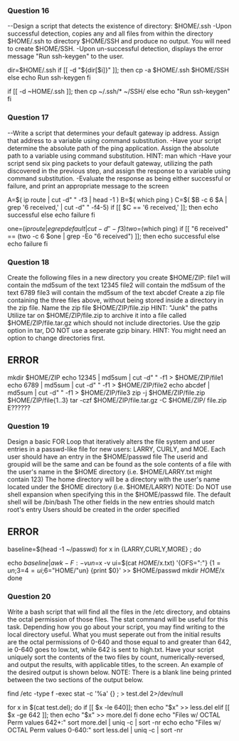 ### Question 16
--Design a script that detects the existence of directory: $HOME/.ssh
-Upon successful detection, copies any and all files from within the directory $HOME/.ssh to directory $HOME/SSH and produce no output. You will need to create $HOME/SSH.
-Upon un-successful detection, displays the error message "Run ssh-keygen" to the user.

dir=$HOME/.ssh
if [[ -d "${dir[$i]}" ]]; then
cp -a $HOME/.ssh $HOME/SSH
else
echo Run ssh-keygen
fi

if [[ -d ~HOME/.ssh ]]; then
cp ~/.ssh/* ~/SSH/
else
echo "Run ssh-keygen"
fi

### Question 17
--Write a script that determines your default gateway ip address. Assign that address to a variable using command substitution.
-Have your script determine the absolute path of the ping application. Assign the absolute path to a variable using command substitution. HINT: man which
-Have your script send six ping packets to your default gateway, utilizing the path discovered in the previous step, and assign the response to a variable using command substitution.
-Evaluate the response as being either successful or failure, and print an appropriate message to the screen

A=$( ip route | cut -d" " -f3 | head -1 )
B=$( which ping )
C=$( $B -c 6 $A | grep '6 received,' | cut -d" " -f4-5)
if [[ $C == '6 received,' ]]; then
   echo successful
else
   echo failure
fi

one=$(ip route | egrep default | cut -d' ' -f3)
two=$(which ping)
if [[ "6 received" == $($two -c 6 $one | grep -Eo "6 received") ]]; then
echo successful
else
   echo failure
fi

### Question 18
Create the following files in a new directory you create $HOME/ZIP:
file1 will contain the md5sum of the text 12345
file2 will contain the md5sum of the text 6789
file3 will contain the md5sum of the text abcdef
Create a zip file containing the three files above, without being stored inside a directory in the zip file. Name the zip file $HOME/ZIP/file.zip
HINT: "Junk" the paths
Utilize tar on $HOME/ZIP/file.zip to archive it into a file called $HOME/ZIP/file.tar.gz which should not include directories. Use the gzip option in tar, DO NOT use a seperate gzip binary.
HINT: You might need an option to change directories first.

## ERROR

mkdir $HOME/ZIP
echo 12345 | md5sum | cut -d" " -f1 > $HOME/ZIP/file1
echo 6789 | md5sum | cut -d" " -f1 > $HOME/ZIP/file2
echo abcdef | md5sum | cut -d" " -f1 > $HOME/ZIP/file3
zip -j $HOME/ZIP/file.zip $HOME/ZIP/file{1..3}
tar -czf $HOME/ZIP/file.tar.gz -C $HOME/ZIP/ file.zip
E??????

### Question 19
Design a basic FOR Loop that iteratively alters the file system and user entries in a passwd-like file for new users: LARRY, CURLY, and MOE.
Each user should have an entry in the $HOME/passwd file
The userid and groupid will be the same and can be found as the sole contents of a file with the user's name in the $HOME directory (i.e. $HOME/LARRY.txt might contain 123)
The home directory will be a directory with the user's name located under the $HOME directory (i.e. $HOME/LARRY)
NOTE: Do NOT use shell expansion when specifying this in the $HOME/passwd file.
The default shell will be /bin/bash
The other fields in the new entries should match root's entry
Users should be created in the order specified

## ERROR

baseline=$(head -1 ~/passwd)
for x in {LARRY,CURLY,MORE} ; do 

echo $baseline | awk -F: -v un=$x -v ui=$(cat $HOME/$x.txt) '{OFS=":"} {$1=un;$3=$4=ui;$6="HOME/"un} {print $0}' >> $HOME/passwd
mkdir $HOME/$x
done

### Question 20
Write a bash script that will find all the files in the /etc directory, and obtains the octal permission of those files. The stat command will be useful for this task.
Depending how you go about your script, you may find writing to the local directory useful. What you must seperate out from the initial results are the octal permissions of 0-640 and those equal to and greater than 642, ie 0-640 goes to low.txt, while 642 is sent to high.txt.
Have your script uniquely sort the contents of the two files by count, numerically-reversed, and output the results, with applicable titles, to the screen. An example of the desired output is shown below.
NOTE: There is a blank line being printed between the two sections of the output below.

find /etc -type f -exec stat -c '%a' {} \; > test.del 2>/dev/null

for x in $(cat test.del); do
    if [[ $x -le 640]]; then
        echo "$x" >> less.del
    elif [[ $x -ge 642 ]]; then
        echo "$x" >> more.del
    fi
done
echo "Files w/ OCTAL Perm values 642+:"
sort more.del | uniq -c | sort -nr
echo
echo "Files w/ OCTAL Perm values 0-640:"
sort less.del | uniq -c | sort -nr

